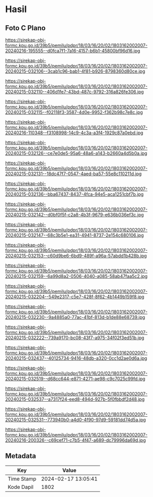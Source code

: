 # Hasil

## Foto C Plano

https://sirekap-obj-formc.kpu.go.id/39b5/pemilu/pdpr/18/03/16/20/02/1803162002007-20240216-195555--d0fca7f1-7a16-4157-b6b1-45800bf96d16.jpg

https://sirekap-obj-formc.kpu.go.id/39b5/pemilu/pdpr/18/03/16/20/02/1803162002007-20240215-032106--3cab1c96-bab1-4f81-b926-8798360d80ce.jpg

https://sirekap-obj-formc.kpu.go.id/39b5/pemilu/pdpr/18/03/16/20/02/1803162002007-20240215-032110--406d1fe7-43bd-487c-9792-316a826fe306.jpg

https://sirekap-obj-formc.kpu.go.id/39b5/pemilu/pdpr/18/03/16/20/02/1803162002007-20240215-032115--f02118f3-3587-4d0e-9952-f362b98c7e8c.jpg

https://sirekap-obj-formc.kpu.go.id/39b5/pemilu/pdpr/18/03/16/20/02/1803162002007-20240216-110348--f3108998-14c9-4c3a-a3f4-1929c87a0ebd.jpg

https://sirekap-obj-formc.kpu.go.id/39b5/pemilu/pdpr/18/03/16/20/02/1803162002007-20240215-032126--ce7e0de5-95a6-48a6-a143-b2660a4d5b0a.jpg

https://sirekap-obj-formc.kpu.go.id/39b5/pemilu/pdpr/18/03/16/20/02/1803162002007-20240215-032131--18dc47f7-0547-4aed-ba57-55e8c110211d.jpg

https://sirekap-obj-formc.kpu.go.id/39b5/pemilu/pdpr/18/03/16/20/02/1803162002007-20240215-032136--bba67437-8437-4fca-94e5-aca1251cbf7b.jpg

https://sirekap-obj-formc.kpu.go.id/39b5/pemilu/pdpr/18/03/16/20/02/1803162002007-20240215-032142--d0bf0f5f-c2a8-4b3f-9679-e636b036ef3c.jpg

https://sirekap-obj-formc.kpu.go.id/39b5/pemilu/pdpr/18/03/16/20/02/1803162002007-20240215-032147--68c3b5e1-ea31-4941-8737-2e154c680106.jpg

https://sirekap-obj-formc.kpu.go.id/39b5/pemilu/pdpr/18/03/16/20/02/1803162002007-20240215-032153--c60d9be6-6bd9-489f-a96a-57abdd1b428b.jpg

https://sirekap-obj-formc.kpu.go.id/39b5/pemilu/pdpr/18/03/16/20/02/1803162002007-20240215-032159--6a99d8a2-0506-4040-a085-58ab47faa5c2.jpg

https://sirekap-obj-formc.kpu.go.id/39b5/pemilu/pdpr/18/03/16/20/02/1803162002007-20240215-032204--549e2317-c5e7-428f-8f62-4b1449b159f8.jpg

https://sirekap-obj-formc.kpu.go.id/39b5/pemilu/pdpr/18/03/16/20/02/1803162002007-20240215-032230--9a4885a0-77ac-41bf-813d-b1de88e68739.jpg

https://sirekap-obj-formc.kpu.go.id/39b5/pemilu/pdpr/18/03/16/20/02/1803162002007-20240215-032222--739a9170-bc08-43f7-a975-34f02f3ed51b.jpg

https://sirekap-obj-formc.kpu.go.id/39b5/pemilu/pdpr/18/03/16/20/02/1803162002007-20240215-032437--40125734-9416-48db-a320-0cc1d2ae0d6a.jpg

https://sirekap-obj-formc.kpu.go.id/39b5/pemilu/pdpr/18/03/16/20/02/1803162002007-20240215-032519--d68cc644-e871-4271-ae98-c9c7025c99fd.jpg

https://sirekap-obj-formc.kpu.go.id/39b5/pemilu/pdpr/18/03/16/20/02/1803162002007-20240215-032537--a7317f24-eed8-494d-927b-5f0fbbdf2d48.jpg

https://sirekap-obj-formc.kpu.go.id/39b5/pemilu/pdpr/18/03/16/20/02/1803162002007-20240215-032531--773940b0-a4d0-4f90-97d9-59181dd74d5a.jpg

https://sirekap-obj-formc.kpu.go.id/39b5/pemilu/pdpr/18/03/16/20/02/1803162002007-20240216-200326--c69cef71-c7b5-4f47-a689-dc79996da69d.jpg


## Metadata

| Key        | Value               |
| ---------- | ------------------- |
| Time Stamp | 2024-02-17 13:05:41 |
| Kode Dapil | 1802                |



